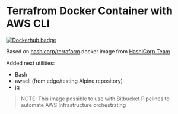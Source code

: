 # Terrafrom Docker Container with AWS CLI

[![Dockerhub badge](http://dockeri.co/image/giuliocalzo/terraform-awscli)](https://hub.docker.com/r/giuliocalzo/terraform-awscli)

Based on [hashicorp/terraform](https://hub.docker.com/r/hashicorp/terraform/) docker image from [HashiCorp Team](https://www.hashicorp.com/)

Added next utilities:

- Bash
- awscli (from edge/testing Alpine repository)
- jq

>NOTE: This image possible to use with Bitbucket Pipelines to automate AWS Infrastructure orchestrating
